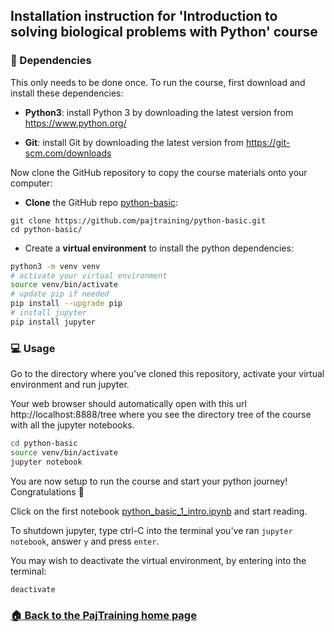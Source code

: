 ## Installation instruction for 'Introduction to solving biological problems with Python' course

### :memo: Dependencies

This only needs to be done once. To run the course, first download and install these dependencies:

- **Python3**: install Python 3 by downloading the latest version from https://www.python.org/

- **Git**: install Git by downloading the latest version from https://git-scm.com/downloads

Now clone the GitHub repository to copy the course materials onto your computer:

- **Clone** the GitHub repo [python-basic](https://github.com/pajtraining/python-basic.git):
```
git clone https://github.com/pajtraining/python-basic.git
cd python-basic/
```

- Create a **virtual environment** to install the python dependencies:
```bash
python3 -m venv venv
# activate your virtual environment
source venv/bin/activate
# update pip if needed
pip install --upgrade pip
# install jupyter
pip install jupyter
```

### :computer: Usage

Go to the directory where you've cloned this repository, activate your virtual environment and run jupyter.

Your web browser should automatically open with this url http://localhost:8888/tree where you see the directory tree of the course with all the jupyter notebooks.

```bash
cd python-basic
source venv/bin/activate
jupyter notebook
```

You are now setup to run the course and start your python journey! Congratulations :tada:

Click on the first notebook [python_basic_1_intro.ipynb](http://localhost:8888/notebooks/python_basic_1_intro.ipynb) and start reading.

To shutdown jupyter, type ctrl-C into the terminal you've ran `jupyter notebook`, answer `y` and press `enter`.

You may wish to deactivate the virtual environment, by entering into the terminal:
```
deactivate
```

### [:house: Back to the PajTraining home page](README.md)
